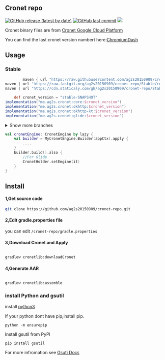 ## Cronet repo

[![GitHub release (latest by date)](https://img.shields.io/github/v/release/ag2s20150909/cronet-repo)](https://github.com/ag2s20150909/cronet-repo/releases)
[![GitHub last commit](https://img.shields.io/github/last-commit/ag2s20150909/cronet-repo)](https://github.com/ag2s20150909/cronet-repo/commits)
[![](https://data.jsdelivr.com/v1/package/gh/ag2s20150909/cronet-repo/badge?style=rounded)](https://www.jsdelivr.com/package/gh/ag2s20150909/cronet-repo)

Cronet binary files are
from [Cronet Google Cloud Platform](https://console.cloud.google.com/storage/browser/chromium-cronet/android)

You can find the last cronet version numbert
here:[ChromiumDash](https://chromiumdash.appspot.com/releases?platform=Android)

## Usage

### Stable

```groovy
        maven { url "https://raw.githubusercontent.com/ag2s20150909/cronet-repo/Stable/repo/" }
maven { url 'https://raw.fastgit.org/ag2s20150909/cronet-repo/Stable/repo/' }
maven { url "https://cdn.staticaly.com/gh/ag2s20150909/cronet-repo/Stable/repo/" }
```

```groovy
    def cronet_version = "stable-SNAPSHOT"
implementation("me.ag2s.cronet:core:$cronet_version")
implementation("me.ag2s.cronet:okhttp:$cronet_version")
implementation("me.ag2s.cronet:okhttp-kt:$cronet_version")
implementation("me.ag2s.cronet:glide:$cronet_version")
```

<details>
<summary>Show more branches</summary>

### Beta

```groovy
        maven { url "https://raw.githubusercontent.com/ag2s20150909/cronet-repo/Beta/repo/" }
maven { url 'https://raw.fastgit.org/ag2s20150909/cronet-repo/Beta/repo/' }
maven { url "https://cdn.staticaly.com/gh/ag2s20150909/cronet-repo/Beta/repo/" }
```

```groovy
    def cronet_version = "beta-SNAPSHOT"
implementation("me.ag2s.cronet:core:$cronet_version")
implementation("me.ag2s.cronet:okhttp:$cronet_version")
implementation("me.ag2s.cronet:okhttp-kt:$cronet_version")
implementation("me.ag2s.cronet:glide:$cronet_version")
```

### Dev

```groovy
        maven { url "https://raw.githubusercontent.com/ag2s20150909/cronet-repo/Dev/repo/" }
maven { url 'https://raw.fastgit.org/ag2s20150909/cronet-repo/Dev/repo/' }
maven { url "https://cdn.staticaly.com/gh/ag2s20150909/cronet-repo/Dev/repo/" }
```

```groovy
    def cronet_version = "dev-SNAPSHOT"
implementation("me.ag2s.cronet:core:$cronet_version")
implementation("me.ag2s.cronet:okhttp:$cronet_version")
implementation("me.ag2s.cronet:okhttp-kt:$cronet_version")
implementation("me.ag2s.cronet:glide:$cronet_version")
```

### Canary

```groovy
        maven { url "https://raw.githubusercontent.com/ag2s20150909/cronet-repo/Canary/repo/" }
maven { url 'https://raw.fastgit.org/ag2s20150909/cronet-repo/Canary/repo/' }
maven { url "https://cdn.staticaly.com/gh/ag2s20150909/cronet-repo/Canary/repo/" }
```

```groovy
    def cronet_version = "canary-SNAPSHOT"
implementation("me.ag2s.cronet:core:$cronet_version")
implementation("me.ag2s.cronet:okhttp:$cronet_version")
implementation("me.ag2s.cronet:okhttp-kt:$cronet_version")
implementation("me.ag2s.cronet:glide:$cronet_version")
```

</details>

```kotlin
val cronetEngine: CronetEngine by lazy {
    val builder = MyCronetEngine.Builder(appCtx).apply {
        ....
    }
    builder.build().also {
        //For Glide
        CronetHolder.setEngine(it)
    }
}

```

## Install

#### 1,Get source code

```bash
git clone https://github.com/ag2s20150909/cronet-repo.git
```

#### 2,Edit gradle.properties file

you can edit ```/cronet-repo/gradle.properties```

#### 3,Download Cronet and Apply

```bash

gradlew cronetlib:downloadCronet
```

#### 4,Generate AAR

```bash

gradlew cronetlib:assemble
```



### install Python and gsutil
install [python3](https://www.python.org/downloads/)

If your python dont have pip,install pip.
```python
python -m ensurepip
```
Install gsutil from PyPI
```
pip install gsutil
```

For more infromation see [Gsuti Docs](https://cloud.google.com/storage/docs/gsutil_install)



